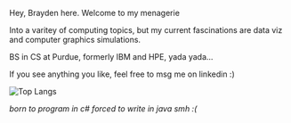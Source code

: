 Hey, Brayden here. Welcome to my menagerie 

Into a varitey of computing topics, but my current fascinations are data viz and computer graphics simulations.

BS in CS at Purdue, formerly IBM and HPE, yada yada...

If you see anything you like, feel free to msg me on linkedin :)

![Top Langs](https://github-readme-stats.vercel.app/api/top-langs/?username=BraydenBrackett&layout=compact&theme=tokyonight) 

_born to program in c# forced to write in java smh :(_


<!---
BraydenBrackett/BraydenBrackett is a ✨ special ✨ repository because its `README.md` (this file) appears on your GitHub profile.
You can click the Preview link to take a look at your changes.
--->
